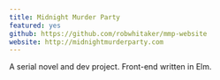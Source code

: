 ```yaml
---
title: Midnight Murder Party
featured: yes
github: https://github.com/robwhitaker/mmp-website
website: http://midnightmurderparty.com
---
```


A serial novel and dev project. Front-end written in Elm.
